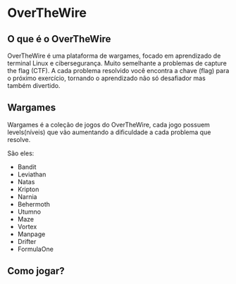 # OverTheWire

## O que é o OverTheWire

OverTheWire é uma plataforma de wargames, focado em aprendizado de terminal Linux e cibersegurança. Muito semelhante a problemas de capture the flag (CTF). A cada problema resolvido você encontra a chave (flag) para o próximo exercício, tornando o aprendizado não só desafiador mas também divertido.

## Wargames

Wargames é a coleção de jogos do OverTheWire, cada jogo possuem levels(níveis) que vão aumentando a dificuldade a cada problema que resolve.

São eles:

- Bandit
- Leviathan
- Natas
- Kripton
- Narnia
- Behermoth
- Utumno
- Maze
- Vortex 
- Manpage 
- Drifter
- FormulaOne

## Como jogar?
